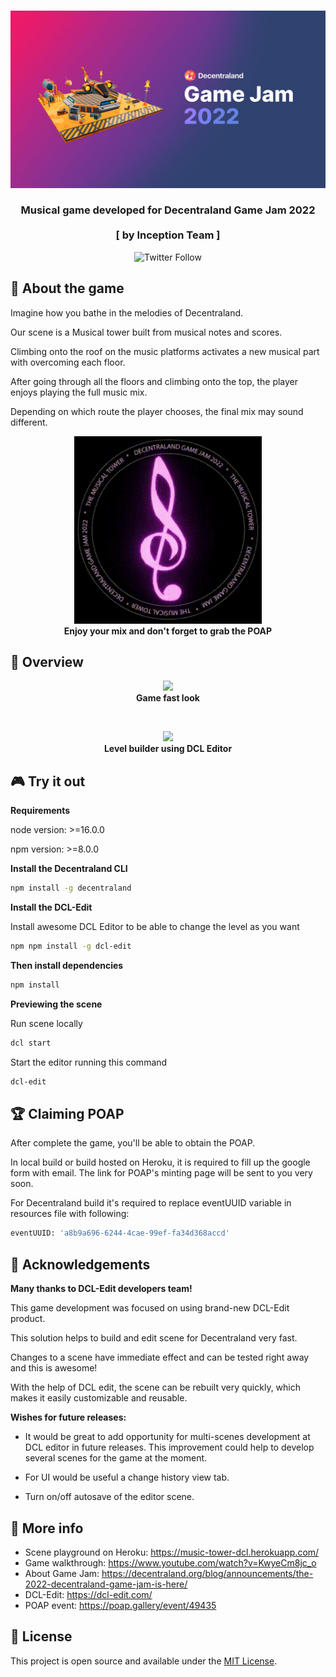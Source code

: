 <br />
<p align="center">
<a >
    <img src="screenshots/thumbnail.jpg" alt="Logo">
</a>

<h3 align="center">Musical game developed for Decentraland Game Jam 2022<br /><br />[ by Inception Team ]</h3>

<p align="center">
    <img alt="Twitter Follow" src="https://img.shields.io/twitter/follow/inceptionfun?style=social" />  
</p>

## 🎵 About the game

Imagine how you bathe in the melodies of Decentraland.

Our scene is a Musical tower built from musical notes and scores.

Climbing onto the roof on the music platforms activates a new musical part with overcoming each floor.

After going through all the floors and climbing onto the top, the player enjoys playing the full music mix.

Depending on which route the player chooses, the final mix may sound different.

<p align="center">
    <img src="screenshots/poap.gif" width="300"><br>
    <strong>Enjoy your mix and don't forget to grab the POAP</strong>
</p>

## 🔎 Overview
<p align="center">
    <img src="screenshots/preview.gif" width="600"><br>
    <strong>Game fast look</strong>
</p>
<br />
<p align="center">
    <img src="screenshots/dcl-edit.gif" width="600"><br>
    <strong>Level builder using DCL Editor</strong>
</p>

## 🎮 Try it out
**Requirements**

node version: >=16.0.0

npm version: >=8.0.0

**Install the Decentraland CLI**

```bash
npm install -g decentraland
```

**Install the DCL-Edit**

Install awesome DCL Editor to be able to change the level as you want 

```bash
npm npm install -g dcl-edit
```

**Then install dependencies**
```bash
npm install
```
**Previewing the scene**

Run scene locally
```bash
dcl start
```

Start the editor running this command
```bash
dcl-edit
```

## 🏆 Claiming POAP
After complete the game, you'll be able to obtain the POAP.

In local build or build hosted on Heroku, it is required to fill up the google form with email. The link for POAP's minting page will be sent to you very soon.

For Decentraland build it's required to replace eventUUID variable in resources file with following: 
```bash
eventUUID: 'a8b9a696-6244-4cae-99ef-fa34d368accd'
```

## 🙏 Acknowledgements
**Many thanks to DCL-Edit developers team!**

This game development was focused on using brand-new DCL-Edit product.

This solution helps to build and edit scene for Decentraland very fast.

Changes to a scene have immediate effect and can be tested right away and this is awesome!

With the help of DCL edit, the scene can be rebuilt very quickly, which makes it easily customizable and reusable.

**Wishes for future releases:**

- It would be great to add opportunity for multi-scenes development at DCL editor in future releases.
This improvement could help to develop several scenes for the game at the moment.

- For UI would be useful a change history view tab. 

- Turn on/off autosave of the editor scene.

## 🚩 More info

- Scene playground on Heroku: https://music-tower-dcl.herokuapp.com/
- Game walkthrough: https://www.youtube.com/watch?v=KwyeCm8jc_o
- About Game Jam: https://decentraland.org/blog/announcements/the-2022-decentraland-game-jam-is-here/
- DCL-Edit: https://dcl-edit.com/
- POAP event: https://poap.gallery/event/49435


## 📑 License

This project is open source and available under the [MIT License](LICENSE).
